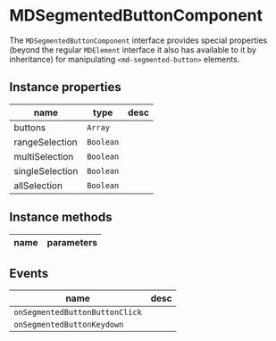 # MDSegmentedButtonComponent
The `MDSegmentedButtonComponent` interface provides special properties (beyond the regular `MDElement` interface it also has available to it by inheritance) for manipulating `<md-segmented-button>` elements.

## Instance properties

name|type|desc
---|---|---
buttons|`Array`|
rangeSelection|`Boolean`|
multiSelection|`Boolean`|
singleSelection|`Boolean`|
allSelection|`Boolean`|

## Instance methods

name|parameters
---|---

## Events

name|desc
---|---
`onSegmentedButtonButtonClick`|
`onSegmentedButtonKeydown`|
